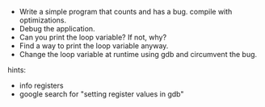 - Write a simple program that counts and has a bug.
	compile with optimizations.
- Debug the application.
- Can you print the loop variable? If not, why?
- Find a way to print the loop variable anyway.
- Change the loop variable at runtime using gdb and circumvent
	the bug.

hints:
- info registers
- google search for "setting register values in gdb"
